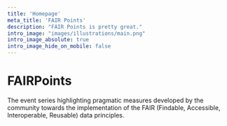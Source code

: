 ```yaml
---
title: 'Homepage'
meta_title: 'FAIR Points'
description: "FAIR Points is pretty great."
intro_image: "images/illustrations/main.png"
intro_image_absolute: true
intro_image_hide_on_mobile: false
---
```


# FAIRPoints
The event series highlighting pragmatic measures developed by the community towards the implementation of the FAIR (Findable, Accessible, Interoperable, Reusable) data principles.
